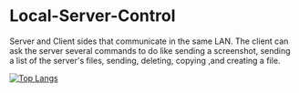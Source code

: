 # Local-Server-Control
Server and Client sides that communicate in the same LAN. 
The client can ask the server several commands to do like sending a screenshot, sending a list of the server's files, sending, deleting, copying ,and creating a file.

[![Top Langs](https://github-readme-stats.vercel.app/api/top-langs/?username=AlmogMichaelHemo)](https://github.com/anuraghazra/github-readme-stats)
